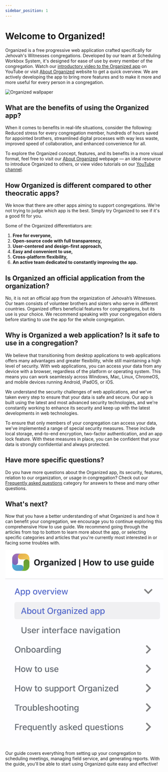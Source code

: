 ```yaml
---
sidebar_position: 1
---
```


# Welcome to Organized!

Organized is a free progressive web application crafted specifically for Jehovah's Witnesses congregations. Developed by our team at Scheduling Workbox System, it's designed for ease of use by every member of the congregation. Watch our [introductory video to the Organized app](https://www.youtube.com/watch?v=2czQB-LEfqg) on YouTube or visit [About Organized](https://about.organized-app.com) website to get a quick overview. We are actively developing the app to bring more features and to make it more and more useful for every person in a congregation.

![Organized wallpaper](./img/wallpaper-4k.png)

## What are the benefits of using the Organized app?

When it comes to benefits in real-life situations, consider the following: Reduced stress for every congregation member, hundreds of hours saved for appointed brothers, streamlined digital processes with way less waste, improved speed of collaboration, and enhanced convenience for all. 

To explore the Organized concept, features, and its benefits in a more visual format, feel free to visit our [About Organized](https://about.organized-app.com) webpage — an ideal resource to introduce Organized to others, or view video tutorials on our [YouTube channel](https://www.youtube.com/@organized-app).

## How Organized is different compared to other theocratic apps?

We know that there are other apps aiming to support congregations. We're not trying to judge which app is the best. Simply try Organized to see if it's a good fit for you.

Some of the Organized differentiators are:

1.  **Free for everyone,**
2.  **Open-source code with full transparency,**
3.  **User-centered and design-first approach,**
4.  **Easy and convenient to use,**
5.  **Cross-platform flexibility,**
6.  **An active team dedicated to constantly improving the app.**

## Is Organized an official application from the organization?

No, it is not an official app from the organization of Jehovah’s Witnesses. Our team consists of volunteer brothers and sisters who serve in different countries. Organized offers beneficial features for congregations, but its use is your choice. We recommend speaking with your congregation elders before starting to use the app for the whole congregation.

## Why is Organized a web application? Is it safe to use in a congregation?

We believe that transitioning from desktop applications to web applications offers many advantages and greater flexibility, while still maintaining a high level of security. With web applications, you can access your data from any device with a browser, regardless of the platform or operating system. This means you can work seamlessly across Windows, Mac, Linux, ChromeOS, and mobile devices running Android, iPadOS, or iOS.

We understand the security challenges of web applications, and we've taken every step to ensure that your data is safe and secure. Our app is built using the latest and most advanced security technologies, and we're constantly working to enhance its security and keep up with the latest developments in web technologies.

To ensure that only members of your congregation can access your data, we've implemented a range of special security measures. These include local storage, end-to-end encryption, two-factor authentication, and an app lock feature. With these measures in place, you can be confident that your data is strongly confidential and always protected.

## Have more specific questions?

Do you have more questions about the Organized app, its security, features, relation to our organization, or usage in congregation? Check out our [Frequently asked questions](/organized/docs/onboarding/register-and-login.md) category for answers to these and many other questions.

## What's next? 

Now that you have a better understanding of what Organized is and how it can benefit your congregation, we encourage you to continue exploring this comprehensive How to use guide. We recommend going through the articles from top to bottom to learn more about the app, or selecting specific categories and articles that you're currently most interested in or facing some troubles with. 

![Organized how to use guide table of contents](./img/guide-toc.png)

Our guide covers everything from setting up your congregation to scheduling meetings, managing field service, and generating reports. With the guide, you'll be able to start using Organized quite easy and effective!